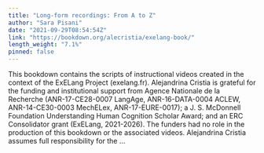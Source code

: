 ```yaml
---
title: "Long-form recordings: From A to Z"
author: "Sara Pisani"
date: "2021-09-29T08:54:54Z"
link: "https://bookdown.org/alecristia/exelang-book/"
length_weight: "7.1%"
pinned: false
---
```


This bookdown contains the scripts of instructional videos created in the context of the ExELang Project (exelang.fr). Alejandrina Cristia is grateful for the funding and institutional support from Agence Nationale de la Recherche (ANR-17-CE28-0007 LangAge, ANR-16-DATA-0004 ACLEW, ANR-14-CE30-0003 MechELex, ANR-17-EURE-0017); a J. S. McDonnell Foundation Understanding Human Cognition Scholar Award; and an ERC Consolidator grant (ExELang, 2021-2026). The funders had no role in the production of this bookdown or the associated videos. Alejandrina Cristia assumes full responsibility for the ...
